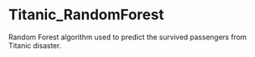 # Titanic_RandomForest
Random Forest algorithm used to predict the survived passengers from Titanic disaster.
